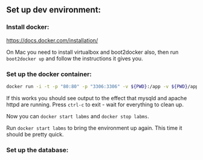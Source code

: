 ## Set up dev environment:

### Install docker:

https://docs.docker.com/installation/

On Mac you need to install virtualbox and boot2docker also, then run `boot2docker up` and follow the instructions it gives you.

### Set up the docker container:

```bash
docker run -i -t -p "80:80" -p "3306:3306" -v ${PWD}:/app -v ${PWD}/application/cache/mysql:/var/lib/mysql --name labms -e CREATE_MYSQL_BASIC_USER_AND_DB="true" -e CI_ENV="development" dgraziotin/lamp
```

If this works you should see output to the effect that mysqld and apache httpd are running. Press `ctrl-c` to exit - wait for everything to clean up.

Now you can `docker start labms` and `docker stop labms`.

Run `docker start labms` to bring the environment up again. This time it should be pretty quick.

### Set up the database:

